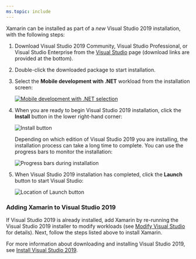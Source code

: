 ```yaml
---
ms.topic: include
---
```

Xamarin can be installed as part of a _new_ Visual Studio 2019 installation, with the following steps:

1. Download Visual Studio 2019 Community, Visual Studio Professional, or
   Visual Studio Enterprise from the
   [Visual Studio](https://visualstudio.microsoft.com/vs/) page (download
   links are provided at the bottom).

2. Double-click the downloaded package to start installation.

3. Select the **Mobile development with .NET** workload from the
   installation screen:

    [![Mobile development with .NET selection](~/get-started/installation/windows-images/vs2019-mobile-dev-workload-sml.png)](~/get-started/installation/windows-images/vs2019-mobile-dev-workload.png#lightbox)

4. When you are ready to begin Visual Studio 2019 installation, click the
   **Install** button in the lower right-hand corner:

    ![Install button](~/get-started/installation/windows-images/vs2019-click-install.png)

   Depending on which edition of Visual Studio 2019 you are installing, the
   installation process can take a long time to complete. You can use
   the progress bars to monitor the installation:

    ![Progress bars during installation](~/get-started/installation/windows-images/vs2019-progress-bars.png)

5. When Visual Studio 2019 installation has completed, click the **Launch**
   button to start Visual Studio:

    ![Location of Launch button](~/get-started/installation/windows-images/vs2019-launch.png)

<a name="vs2019" />

### Adding Xamarin to Visual Studio 2019

If Visual Studio 2019 is already installed, add Xamarin by
re-running the Visual Studio 2019 installer to modify workloads (see
[Modify Visual Studio](https://docs.microsoft.com/visualstudio/install/modify-visual-studio)
for details). Next, follow the steps listed above to install Xamarin.

For more information about downloading and installing Visual Studio
2019, see [Install Visual Studio 2019](https://docs.microsoft.com/visualstudio/install/install-visual-studio).